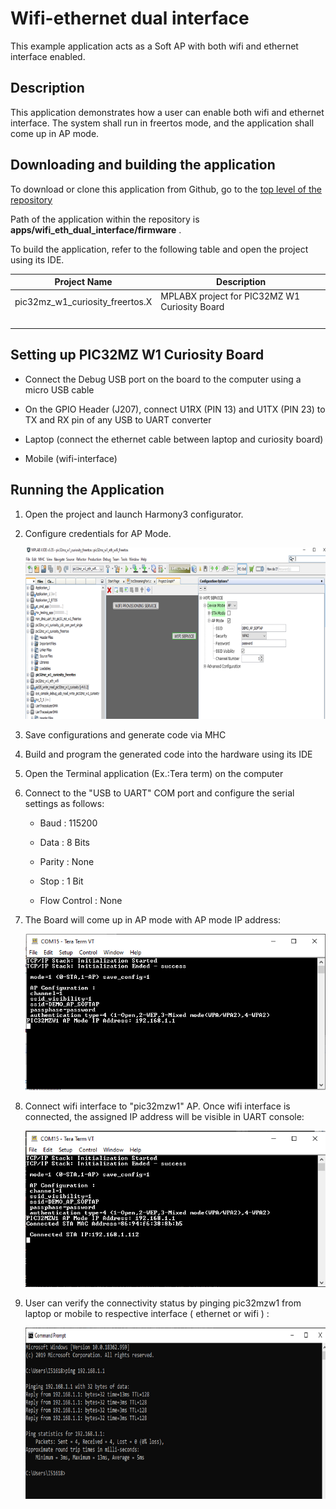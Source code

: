 # Wifi-ethernet dual interface

This example application acts as a Soft AP with both wifi and ethernet interface enabled.

## Description

This application demonstrates how a user can enable both wifi and ethernet interface. The system shall run in freertos mode, and the application shall come up in AP mode.

## Downloading and building the application

To download or clone this application from Github, go to the [top level of the repository](https://github.com/Microchip-MPLAB-Harmony/wireless_apps_pic32mzw1_wfi32e01)

Path of the application within the repository is **apps/wifi\_eth\_dual\_interface/firmware** .

To build the application, refer to the following table and open the project using its IDE.

|Project Name|Description|
|------------|-----------|
|pic32mz\_w1\_curiosity\_freertos.X|MPLABX project for PIC32MZ W1 Curiosity Board|
| | |

## Setting up PIC32MZ W1 Curiosity Board

-   Connect the Debug USB port on the board to the computer using a micro USB cable

-   On the GPIO Header \(J207\), connect U1RX \(PIN 13\) and U1TX \(PIN 23\) to TX and RX pin of any USB to UART converter

-   Laptop \(connect the ethernet cable between laptop and curiosity board\)

-   Mobile \(wifi-interface\)


## Running the Application

1.  Open the project and launch Harmony3 configurator.

2.  Configure credentials for AP Mode.

    ![resized_configurator](images/GUID-318504FA-E049-4A17-B915-262F4BFDB6A5-low.png)

3.  Save configurations and generate code via MHC

4.  Build and program the generated code into the hardware using its IDE

5.  Open the Terminal application \(Ex.:Tera term\) on the computer

6.  Connect to the "USB to UART" COM port and configure the serial settings as follows:

    -   Baud : 115200

    -   Data : 8 Bits

    -   Parity : None

    -   Stop : 1 Bit

    -   Flow Control : None

7.  The Board will come up in AP mode with AP mode IP address:

    ![dual_interface_AP_mode_console](images/GUID-0A3CD5AA-7698-4E78-A7ED-86C585E4E22A-low.png)

8.  Connect wifi interface to "pic32mzw1" AP. Once wifi interface is connected, the assigned IP address will be visible in UART console:

    ![dual_interface_wifi_connected_console](images/GUID-7A5AD4A7-0E9B-4BCB-BC0A-A92091818B86-low.png)

9.  User can verify the connectivity status by pinging pic32mzw1 from laptop or mobile to respective interface \( ethernet or wifi \) :

    ![resized_dual_interface_wifi_ping_console](images/GUID-C982BCC9-D679-4306-AFBF-1B3EDCA20FB3-low.png)


